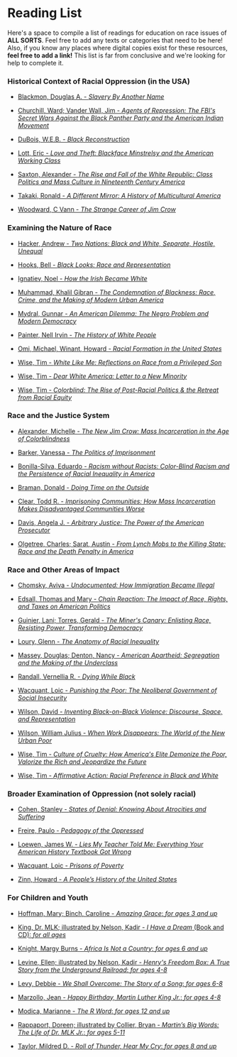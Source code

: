# Reading List
Here's a space to compile a list of readings for education on race issues
of **ALL SORTS**. Feel free to add any texts or categories that need to be here!
Also, if you know any places where digital copies exist for these resources,
**feel free to add a link!** This list is far from conclusive and we're looking
for help to complete it.

### Historical Context of Racial Oppression (in the USA)

 - [Blackmon, Douglas A. - *Slavery By Another Name*](http://www.amazon.com/Slavery-Another-Name-Re-Enslavement-Americans/dp/0385722702)

 - [Churchill, Ward; Vander Wall, Jim -  *Agents of Repression: The FBI's Secret Wars Against the Black Panther Party and the American Indian Movement*](http://www.amazon.com/Agents-Repression-Against-American-Movement/dp/0896082938/ref=sr_1_1?ie=UTF8&qid=1422491699&sr=8-1&keywords=Agents+of+Repression%3A+The+FBI%27s+Secret+Wars+Against+the+Black+Panther+Party+and+the+American+Indian+Movement%22)

 - [DuBois, W.E.B. - *Black Reconstruction*](http://www.socialism.com/drupal-6.8/sites/all/pdf/class/Du%20Bois-Black%20Reconstruction%20in%20America.PDF)

 - [Lott, Eric - *Love and Theft: Blackface Minstrelsy and the American Working Class*](http://www.goodreads.com/book/show/166888.Love_and_Theft?from_search=true)

 - [Saxton, Alexander - *The Rise and Fall of the White Republic: Class Politics and Mass Culture in Nineteenth Century America*](http://www.goodreads.com/book/show/334358.The_Rise_and_Fall_of_the_White_Republic?from_search=true)

 - [Takaki, Ronald - *A Different Mirror: A History of Multicultural America*](http://www.goodreads.com/book/show/37564.A_Different_Mirror?from_search=true)

 - [Woodward, C Vann - *The Strange Career of Jim Crow*](http://www.goodreads.com/book/show/97484.The_Strange_Career_of_Jim_Crow)

### Examining the Nature of Race
 - [Hacker, Andrew - *Two Nations: Black and White, Separate, Hostile, Unequal*](http://www.goodreads.com/book/show/346796.Two_Nations?from_search=true)

 - [Hooks, Bell - *Black Looks: Race and Representation*](http://www.goodreads.com/book/show/529568.Black_Looks?from_search=true)

 - [Ignatiev, Noel - *How the Irish Became White*](http://www.goodreads.com/book/show/305686.How_the_Irish_Became_White?from_search=true)

 - [Muhammad, Khalil Gibran - *The Condemnation of Blackness: Race, Crime, and the Making of Modern Urban America*](http://www.goodreads.com/book/show/7093931-the-condemnation-of-blackness?from_search=true)

 - [Mydral, Gunnar - *An American Dilemma: The Negro Problem and Modern Democracy*](http://www.goodreads.com/book/show/781857.An_American_Dilemma?from_search=true)

 - [Painter, Nell Irvin - *The History of White People*](http://www.goodreads.com/book/show/6919721-the-history-of-white-people?from_search=true)

 - [Omi, Michael, Winant, Howard - *Racial Formation in the United States*](http://www.goodreads.com/book/show/248626.Racial_Formation_in_the_United_States)

 - [Wise, Tim - *White Like Me: Reflections on Race from a Privileged Son*](http://www.goodreads.com/book/show/88362.White_Like_Me)

 - [Wise, Tim - *Dear White America: Letter to a New Minority*](http://www.goodreads.com/book/show/10873538-dear-white-america)

 - [Wise, Tim - *Colorblind: The Rise of Post-Racial Politics & the Retreat from Racial Equity*](http://www.goodreads.com/book/show/7016267-colorblind)

### Race and the Justice System
 - [Alexander, Michelle - *The New Jim Crow: Mass Incarceration in the Age of Colorblindness*](http://www.goodreads.com/book/show/6792458-the-new-jim-crow)

 - [Barker, Vanessa - *The Politics of Imprisonment*](http://www.goodreads.com/book/show/7176814-the-politics-of-imprisonment)

 - [Bonilla-Silva, Eduardo -  *Racism without Racists: Color-Blind Racism and the Persistence of Racial Inequality in America*](http://www.goodreads.com/book/show/433281.Racism_without_Racists)

 - [Braman, Donald - *Doing Time on the Outside*](http://www.goodreads.com/book/show/773485.Doing_Time_on_the_Outside)

 - [Clear, Todd R. - *Imprisoning Communities: How Mass Incarceration Makes Disadvantaged Communities Worse*](http://www.amazon.com/Imprisoning-Communities-Incarceration-Disadvantaged-Neighborhoods-ebook/dp/B0054WBMU6/ref=sr_1_fkmr0_1?ie=UTF8&qid=1423792948&sr=8-1-fkmr0&keywords=Clear%2C+Todd+R.+-+%22Imprisoning+Communities%3A+How+Mass+Incarceration+Makes+Disadvantaged+Communities+Worse%22)

 - [Davis, Angela J. - *Arbitrary Justice: The Power of the American Prosecutor*](http://www.goodreads.com/book/show/221708.Arbitrary_Justice)

 - [Olgetree, Charles; Sarat, Austin - *From Lynch Mobs to the Killing State: Race and the Death Penalty in America*](http://www.goodreads.com/book/show/2744324-from-lynch-mobs-to-the-killing-state)


### Race and Other Areas of Impact
 - [Chomsky, Aviva  - *Undocumented: How Immigration Became Illegal*](http://www.goodreads.com/book/show/18339763-undocumented)

 - [Edsall, Thomas and Mary - *Chain Reaction: The Impact of Race, Rights, and Taxes on American Politics*](http://www.goodreads.com/book/show/350361.Chain_Reaction)

 - [Guinier, Lani; Torres, Gerald - *The Miner's Canary: Enlisting Race, Resisting Power, Transforming Democracy*](http://www.goodreads.com/book/show/17631.The_Miner_s_Canary)

 - [Loury, Glenn - *The Anatomy of Racial Inequality*](http://www.goodreads.com/book/show/330838.The_Anatomy_of_Racial_Inequality)

 - [Massey, Douglas; Denton, Nancy - *American Apartheid: Segregation and the Making of the Underclass*](http://www.goodreads.com/book/show/252034.American_Apartheid)

 - [Randall, Vernellia R. - *Dying While Black*](http://www.amazon.com/Dying-While-Black-Vernellia-Randall/dp/0977916006)

 - [Wacquant, Loic - *Punishing the Poor: The Neoliberal Government of Social Insecurity*](http://www.goodreads.com/book/show/6504869-punishing-the-poor)

 - [Wilson, David - *Inventing Black-on-Black Violence: Discourse, Space, and Representation*](http://www.goodreads.com/book/show/2135573.Inventing_Black_On_Black_Violence)

 - [Wilson, William Julius - *When Work Disappears: The World of the New Urban Poor*](http://www.goodreads.com/book/show/120365.When_Work_Disappears)

 - [Wise, Tim - *Culture of Cruelty: How America's Elite Demonize the Poor, Valorize the Rich and Jeopardize the Future*](http://www.goodreads.com/book/show/17675069-culture-of-cruelty)

 - [Wise, Tim  - *Affirmative Action: Racial Preference in Black and White*](http://www.goodreads.com/book/show/911753.Affirmative_Action)

### Broader Examination of Oppression (not solely racial)
 - [Cohen, Stanley - *States of Denial: Knowing About Atrocities and Suffering*](http://www.goodreads.com/book/show/208984.States_of_Denial)

 - [Freire, Paulo - *Pedagogy of the Oppressed*](http://www.goodreads.com/book/show/72657.Pedagogy_of_the_Oppressed)

 - [Loewen, James W. - *Lies My Teacher Told Me: Everything Your American History Textbook Got Wrong*](http://www.goodreads.com/book/show/296662.Lies_My_Teacher_Told_Me)

 - [Wacquant, Loic - *Prisons of Poverty*](http://www.goodreads.com/book/show/6506298-prisons-of-poverty)

 - [Zinn, Howard - *A People’s History of the United States*](http://www.goodreads.com/book/show/2767.A_People_s_History_of_the_United_States)

### For Children and Youth
 - [Hoffman, Mary; Binch, Caroline - *Amazing Grace*: *for ages 3 and up*](http://www.goodreads.com/book/show/765193.Amazing_Grace)

 - [King, Dr. MLK; illustrated by Nelson, Kadir - *I Have a Dream* (Book and CD): *for all ages*](http://www.goodreads.com/book/show/16029151-i-have-a-dream)

 - [Knight, Margy Burns - *Africa Is Not a Country*: *for ages 6 and up*](http://www.goodreads.com/book/show/550120.Africa_Is_Not_a_Country)

 - [Levine, Ellen; illustrated by Nelson, Kadir - *Henry's Freedom Box: A True Story from the Underground Railroad*: *for ages 4-8*](http://www.goodreads.com/book/show/315882.Henry_s_Freedom_Box)

 - [Levy, Debbie - *We Shall Overcome: The Story of a Song*: *for ages 6-8*](http://www.goodreads.com/book/show/17899628-we-shall-overcome)

 - [Marzollo, Jean - *Happy Birthday, Martin Luther King Jr.*: *for ages 4-8*](http://www.goodreads.com/book/show/225077.Happy_Birthday_Martin_Luther_King_Jr_)

 - [Modica, Marianne - *The R Word*: *for ages 12 and up*](https://www.goodreads.com/book/show/13086526-the-r-word)

 - [Rappaport, Doreen; illustrated by Collier, Bryan - *Martin’s Big Words: The Life of Dr. MLK Jr.*: *for ages 5-11*](http://www.goodreads.com/book/show/160943.Martin_s_Big_Words)

 - [Taylor, Mildred D. - *Roll of Thunder, Hear My Cry*: *for ages 8 and up*](http://www.goodreads.com/book/show/310459.Roll_of_Thunder_Hear_My_Cry)
